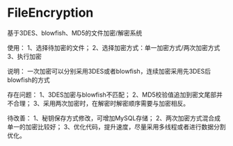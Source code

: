 # FileEncryption
基于3DES、blowfish、MD5的文件加密/解密系统

使用：
1、选择待加密的文件；
2、选择加密方式：单一加密方式/两次加密方式
3、执行加密

说明：
一次加密可以分别采用3DES或者blowfish，连续加密采用先3DES后blowfish的方式

存在问题：
1、3DES加密与blowfish不匹配；
2、MD5校验值追加到密文尾部并不合理；
3、采用两次加密时，在解密时解密顺序需要与加密相反。

待改善：
1、秘钥保存方式修改，可增加MySQL存储；
2、两次加密方式混合成单一的加密比较好；
3、优化代码，提升速度，尽量采用多线程或者进行数据分割优化。

